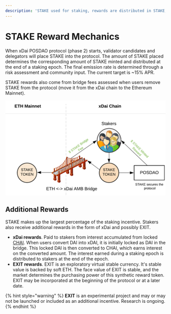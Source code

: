 ```yaml
---
description: 'STAKE used for staking, rewards are distributed in STAKE, xDai and EXIT'
---
```


# STAKE Reward Mechanics

When xDai POSDAO protocol \(phase 2\) starts, validator candidates and delegators will place STAKE into the protocol. The amount of STAKE placed determines the corresponding amount of STAKE minted and distributed at the end of a staking epoch. The final emission rate is determined through a risk assessment and community input. The current target is ~15% APR.

STAKE rewards also come from bridge fees assessed when users remove STAKE from the protocol \(move it from the xDai chain to the Ethereum Mainnet\). 

![STAKE can move in either direction on the bridge. Fees are assessed when transferring from xDai to Eth.](../../.gitbook/assets/bridge1.png)

## Additional Rewards

STAKE makes up the largest percentage of the staking incentive. Stakers also receive additional rewards in the form of xDai and possibly EXIT.

* **xDai rewards**.  Paid to stakers from interest accumulated from locked [CHAI](https://chai.money/).  When users convert DAI into xDAI, it is initially locked as DAI in the bridge. This locked DAI is then converted to CHAI, which earns interest on the converted amount. The interest earned during a staking epoch is distributed to stakers at the end of the epoch. 
* **EXIT rewards**.  EXIT is an exploratory virtual stable currency. It's stable value is backed by soft ETH.  The face value of EXIT is stable, and the market determines the purchasing power of this synthetic reward token. EXIT may be incorporated at the beginning of the protocol or at a later date.

{% hint style="warning" %}
**EXIT** is an experimental project and may or may not be launched or included as an additional incentive. Research is ongoing.
{% endhint %}


